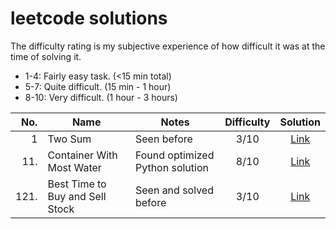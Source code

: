 # leetcode solutions

The difficulty rating is my subjective experience of how difficult it was at the time of solving it.

- 1-4: Fairly easy task. (<15 min total)
- 5-7: Quite difficult. (15 min - 1 hour)
- 8-10: Very difficult. (1 hour - 3 hours)

|  No. | Name                            | Notes                           | Difficulty |                           Solution                           |
| ---: | ------------------------------- | ------------------------------- | :--------: | :----------------------------------------------------------: |
|    1 | Two Sum                         | Seen before                     |    3/10    |                   [Link](/1.%20Two%20Sum/)                   |
|  11. | Container With Most Water       | Found optimized Python solution |    8/10    |       [Link](/11.%20Container%20With%20Most%20Water/)        |
| 121. | Best Time to Buy and Sell Stock | Seen and solved before          |    3/10    | [Link](/121.%20Best%20Time%20to%20Buy%20and%20Sell%20Stock/) |
